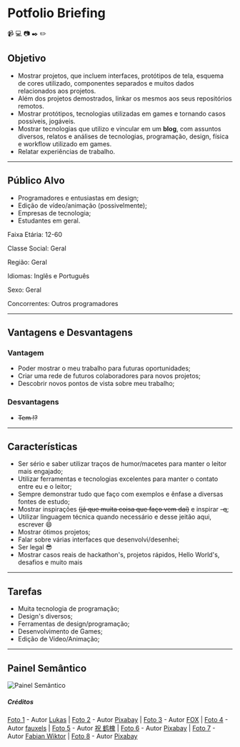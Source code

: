 # **Potfolio** Briefing

:video_camera: :computer: :camera: :black_nib: :pencil2:

## **Objetivo**

- Mostrar projetos, que incluem interfaces, protótipos de tela, esquema de cores utilizado, componentes separados e muitos dados relacionados aos projetos. 
- Além dos projetos demostrados, linkar os mesmos aos seus repositórios remotos.
- Mostrar protótipos, tecnologias utilizadas em games e tornando casos possíveis, jogáveis.
- Mostrar tecnologias que utilizo e vincular em um **blog**, com assuntos diversos, relatos e análises de tecnologias, programação, design, física e workflow utilizado em games.
- Relatar experiências de trabalho.  

---

## **Público Alvo**

- Programadores e entusiastas em design;
- Edição de vídeo/animação (possivelmente);
- Empresas de tecnologia;
- Estudantes em geral.

Faixa Etária: 12-60

Classe Social: Geral

Região: Geral

Idiomas: Inglês e Português

Sexo: Geral

Concorrentes: Outros programadores

---

## **Vantagens e Desvantagens**

### **Vantagem**

- Poder mostrar o meu trabalho para futuras oportunidades;
- Criar uma rede de futuros colaboradores para novos projetos;
- Descobrir novos pontos de vista sobre meu trabalho;

### **Desvantagens**

- ~~Tem !?~~

---

## **Características**

- Ser sério e saber utilizar traços de humor/macetes para manter o leitor mais engajado;
- Utilizar ferramentas e tecnologias excelentes para manter o contato entre eu e o leitor;
- Sempre demonstrar tudo que faço com exemplos e ênfase a diversas fontes de estudo;
- Mostrar inspirações ~~(já que muita coisa que faço vem daí)~~ e inspirar ~~-q~~;
- Utilizar linguagem técnica quando necessário e desse jeitão aqui, escrever :smile:
- Mostrar ótimos projetos;
- Falar sobre várias interfaces que desenvolvi/desenhei;
- Ser legal :sunglasses:
- Mostrar casos reais de hackathon's, projetos rápidos, Hello World's, desafios e muito mais

---

## **Tarefas**

- Muita tecnologia de programação;
- Design's diversos;
- Ferramentas de design/programação;
- Desenvolvimento de Games;
- Edição de Vídeo/Animação;

---

## **Painel Semântico**

![Painel Semântico](/documents/Painel_Semântico.jpg?raw=true "Todos os créditos estão abaixo")

##### Créditos

[Foto 1](https://www.pexels.com/pt-br/@goumbik?utm_content=attributionCopyText&utm_medium=referral&utm_source=pexels) - Autor [Lukas](https://www.pexels.com/pt-br/@goumbik?utm_content=attributionCopyText&utm_medium=referral&utm_source=pexels) | 
[Foto 2](https://www.pexels.com/pt-br/foto/ataque-cibernetico-codificacao-codigo-codigos-207580/) - Autor [Pixabay](https://www.pexels.com/pt-br/@pixabay) | [Foto 3](https://www.pexels.com/pt-br/foto/aparelho-aparelhos-brincadeiras-brincar-2106216/?utm_content=attributionCopyText&utm_medium=referral&utm_source=pexels) - Autor [FOX](https://www.pexels.com/pt-br/@fox-58267?utm_content=attributionCopyText&utm_medium=referral&utm_source=pexels) | [Foto 4](https://www.pexels.com/pt-br/foto/homem-pessoas-mulher-de-pe-3182818/) - Autor [fauxels](https://www.pexels.com/pt-br/@fauxels) | [Foto 5](https://www.pexels.com/pt-br/foto/alunos-ambiente-de-trabalho-aprendizes-apresentacao-716276/?utm_content=attributionCopyText&utm_medium=referral&utm_source=pexels) - Autor [祝 鹤槐](https://www.pexels.com/pt-br/@zhuhehuai?utm_content=attributionCopyText&utm_medium=referral&utm_source=pexels) | [Foto 6](https://www.pexels.com/pt-br/foto/aparelhos-audio-aumento-crescimento-257904/) - Autor [Pixabay](https://www.pexels.com/pt-br/@pixabay) | [Foto 7](https://www.pexels.com/pt-br/@fabianwiktor?utm_content=attributionCopyText&utm_medium=referral&utm_source=pexels) - Autor [Fabian Wiktor](https://www.pexels.com/pt-br/@fabianwiktor?utm_content=attributionCopyText&utm_medium=referral&utm_source=pexels) | [Foto 8](https://www.pexels.com/pt-br/foto/aparelhos-aquarela-arte-atividade-207665/) - Autor [Pixabay](https://www.pexels.com/pt-br/@pixabay)